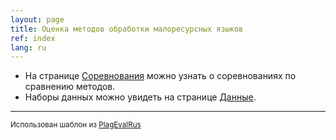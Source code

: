 ```yaml
---
layout: page
title: Оценка методов обработки малоресурсных языков
ref: index
lang: ru
---
```

* На странице [Соревнования](content/shared_tasks/index_shared_tasks.html) можно узнать о соревнованиях по сравнению методов.
* Наборы данных можно увидеть на странице [Данные](content/data/index_data.html).


---
<small>Использован шаблон из [PlagEvalRus](https://plagevalrus.github.io)</small>	

